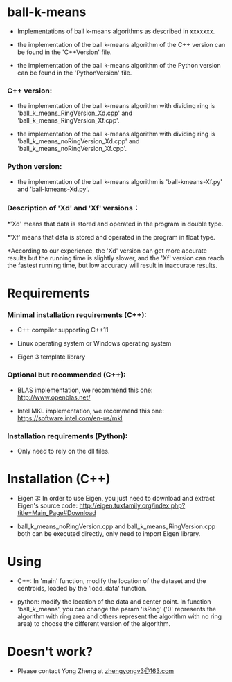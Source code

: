 # ball-k-means

* Implementations of ball k-means algorithms as described in xxxxxxx.

* the implementation of the ball k-means algorithm of the C++ version can be found in the 'C++Version' file.

* the implementation of the ball k-means algorithm of the Python version can be found in the 'PythonVersion' file.

### C++ version:

* the implementation of the ball k-means algorithm with dividing ring is 'ball_k_means_RingVersion_Xd.cpp' and 'ball_k_means_RingVersion_Xf.cpp'.

* the implementation of the ball k-means algorithm with dividing ring is 'ball_k_means_noRingVersion_Xd.cpp' and 'ball_k_means_noRingVersion_Xf.cpp'.

### Python version:

* the implementation of the ball k-means algorithm is 'ball-kmeans-Xf.py' and 'ball-kmeans-Xd.py'.


### Description of 'Xd' and 'Xf' versions：

*'Xd' means that data is stored and operated in the program in double type.

*'Xf' means that data is stored and operated in the program in float type.

*According to our experience, the 'Xd' version can get more accurate results but the running time is slightly slower, and the 'Xf' version can reach the fastest running time, but low accuracy will result in inaccurate results.

# Requirements

### Minimal installation requirements (C++):

* C++ compiler supporting C++11
  
* Linux operating system or Windows operating system

* Eigen 3 template library

### Optional but recommended (C++):

* BLAS implementation, we recommend this one: http://www.openblas.net/
  
* Intel MKL implementation, we recommend this one: https://software.intel.com/en-us/mkl


### Installation requirements (Python):

* Only need to rely on the dll files.

# Installation (C++)

* Eigen 3: In order to use Eigen, you just need to download and extract Eigen's source code: http://eigen.tuxfamily.org/index.php?title=Main_Page#Download

* ball_k_means_noRingVersion.cpp and ball_k_means_RingVersion.cpp both can be executed directly, only need to import Eigen library.

# Using

* C++: In 'main' function, modify the location of the dataset and the centroids, loaded by the 'load_data' function.

* python: modify the location of the data and center point. In function 'ball_k_means', you can change the param 'isRing' ('0' represents the algorithm with ring area and others represent the algorithm with no ring area) to choose the different version of the algorithm.

# Doesn't work?

* Please contact Yong Zheng at zhengyongv3@163.com
